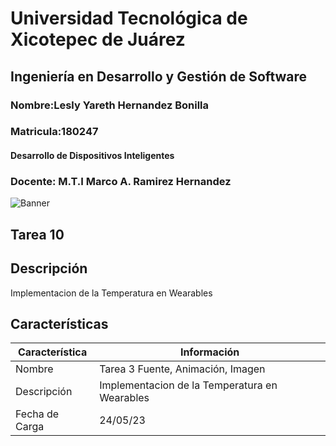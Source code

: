 
# Universidad Tecnológica de Xicotepec de Juárez
## Ingeniería en Desarrollo y Gestión de Software
### Nombre:Lesly Yareth Hernandez Bonilla 
### Matricula:180247
#### Desarrollo de Dispositivos Inteligentes
###  Docente: M.T.I Marco A. Ramirez Hernandez

![Banner](https://i.postimg.cc/28Zg3QFz/Banner-de-Twitch-Nubes-Gamer-Chica-Morado.png)

## Tarea 10

## Descripción
Implementacion de la Temperatura en Wearables

## Características
| Característica         | Información                                                              |
|------------------------|--------------------------------------------------------------------------|
| Nombre                 | Tarea 3 Fuente, Animación, Imagen                                        |
| Descripción            | Implementacion de la Temperatura en Wearables                            |
| Fecha de Carga         | 24/05/23                                                                 |



